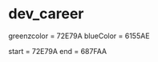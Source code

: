 # dev_career




greenzcolor = 72E79A
blueColor = 6155AE



start = 72E79A
end = 687FAA

























<!-- 

Controlling the drawer 
GlobalKey<SliderMenuContainerState> _key =
      new GlobalKey<SliderMenuContainerState>();
  
   @override
  Widget build(BuildContext context) {
  return SliderMenuContainer(
              appBarColor: Colors.white,
              key: _key,
              sliderMenuOpenSize: 200,
              sliderMenu: MenuWidget(
                onItemClick: (title) {
                  _key.currentState.closeDrawer();
                  setState(() {
                    this.title = title;
                  });
                },
              ),
              sliderMain: MainWidget()),
      
Using the below methods for controll drawer .
 _key.currentState.closeDrawer();
 _key.currentState.openDrawer();
 _key.currentState.toggle();
 _key.currentState.isDrawerOpen();

Use below variable if you want to controlle animation.
_key.currentState.animationController
 -->
